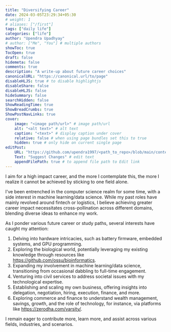```yaml
---
title: "Diversifying Career"
date: 2024-03-05T23:29:34+05:30
# weight: 1
# aliases: ["/first"]
tags: ["daily life"]
categories: ["life"]
author: "Upendra Upadhyay"
# author: ["Me", "You"] # multiple authors
showToc: true
TocOpen: true
draft: false
hidemeta: false
comments: true
description: "A write-up about future career choices"
canonicalURL: "https://canonical.url/to/page"
disableHLJS: true # to disable highlightjs
disableShare: false
disableHLJS: false
hideSummary: false
searchHidden: false
ShowReadingTime: true
ShowBreadCrumbs: true
ShowPostNavLinks: true
cover:
    image: "<image path/url>" # image path/url
    alt: "<alt text>" # alt text
    caption: "<text>" # display caption under cover
    relative: false # when using page bundles set this to true
    hidden: true # only hide on current single page
editPost:
    URL: "https://github.com/upendra1997/<path_to_repo>/blob/main/content"
    Text: "Suggest Changes" # edit text
    appendFilePath: true # to append file path to Edit link
---
```


I aim for a high impact career, and the more I contemplate this, the more I realize it cannot be achieved by sticking to one field alone.

I've been entrenched in the computer science realm for some time, with a side interest in machine learning/data science. While my past roles have mainly revolved around fintech or logistics, I believe achieving greater career impact necessitates cross-pollination across different domains, blending diverse ideas to enhance my work.

As I ponder various future career or study paths, several interests have caught my attention:

1. Delving into hardware intricacies, such as battery firmware, embedded systems, and GPU programming.
2. Exploring the biological world, potentially leveraging my existing knowledge through resources like https://github.com/ossu/bioinformatics.
3. Expanding my involvement in machine learning/data science, transitioning from occasional dabbling to full-time engagement.
4. Venturing into civil services to address societal issues with my technological expertise.
5. Establishing and scaling my own business, offering insights into delegation, negotiation, hiring, execution, finance, and more.
6. Exploring commerce and finance to understand wealth management, savings, growth, and the role of technology, for instance, via platforms like https://zerodha.com/varsity/.

I remain eager to contribute more, learn more, and assist across various fields, industries, and scenarios.
